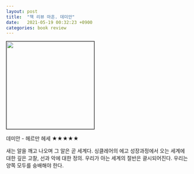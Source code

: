 ```yaml
---
layout: post
title:  "책 리뷰 마흔. 데미안"
date:   2021-05-19 00:32:23 +0900
categories: book review
---
```

<img width=240px style="border:1px solid black;" src="https://shopping-phinf.pstatic.net/main_3245594/32455949966.20220527091231.jpg?type=w300">

데미안 - 헤르만 헤세 ★★★★★

새는 알을 깨고 나오며 그 알은 곧 세계다. 싱클레어의 에고 성장과정에서 오는 세계에 대한 깊은 고찰, 선과 악에 대한 정의. 우리가 아는 세계의 절반은 괄시되어진다. 우리는 양쪽 모두를 숭배해야 한다.
